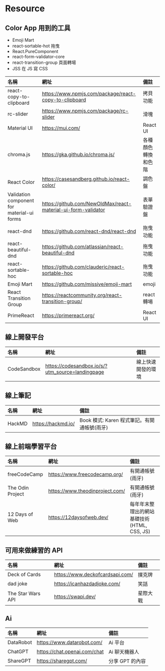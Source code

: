 # Resource

## Color App 用到的工具

- Emoji Mart
- react-sortable-hot 拖曳
- React.PureComponent
- react-form-validator-core
- react-transition-group 頁面轉場
- JSS 在 JS 寫 CSS

| 名稱                                       | 網址                                                          | 備註               |
| :----------------------------------------- | :------------------------------------------------------------ | :----------------- |
| react-copy-to-clipboard                    | https://www.npmjs.com/package/react-copy-to-clipboard         | 拷貝功能           |
| rc-slider                                  | https://www.npmjs.com/package/rc-slider                       | 滑塊               |
| Material UI                                | https://mui.com/                                              | React UI           |
| chroma.js                                  | https://gka.github.io/chroma.js/                              | 各種顏色轉換和色階 |
| React Color                                | https://casesandberg.github.io/react-color/                   | 調色盤             |
| Validation component for material-ui forms | https://github.com/NewOldMax/react-material-ui-form-validator | 表單驗證盤         |
| react-dnd                                  | https://github.com/react-dnd/react-dnd                        | 拖曳功能           |
| react-beautiful-dnd                        | https://github.com/atlassian/react-beautiful-dnd              | 拖曳功能           |
| react-sortable-hoc                         | https://github.com/clauderic/react-sortable-hoc               | 拖曳功能           |
| Emoji Mart                                 | https://github.com/missive/emoji-mart                         | emoji              |
| React Transition Group                     | https://reactcommunity.org/react-transition-group/            | react 轉場         |
| PrimeReact                                 | https://primereact.org/                                       | React UI           |

## 線上開發平台

| 名稱        | 網址                                             | 備註               |
| :---------- | :----------------------------------------------- | :----------------- |
| CodeSandbox | https://codesandbox.io/s/?utm_source=landingpage | 線上快速開發的環境 |

## 線上筆記

| 名稱   | 網址               | 備註                                        |
| :----- | :----------------- | :------------------------------------------ |
| HackMD | https://hackmd.io/ | Book 模式: Karen 程式筆記。有開通帳號(雨牙) |

## 線上前端學習平台

| 名稱             | 網址                            | 備註                                        |
| :--------------- | :------------------------------ | :------------------------------------------ |
| freeCodeCamp     | https://www.freecodecamp.org/   | 有開通帳號(雨牙)                            |
| The Odin Project | https://www.theodinproject.com/ | 有開通帳號(雨牙)                            |
| 12 Days of Web   | https://12daysofweb.dev/        | 每年年末整理出的網站基礎技術(HTML, CSS, JS) |

## 可用來做練習的 API

| 名稱              | 網址                            | 備註     |
| :---------------- | :------------------------------ | :------- |
| Deck of Cards     | https://www.deckofcardsapi.com/ | 撲克牌   |
| dad joke          | https://icanhazdadjoke.com/     | 笑話     |
| The Star Wars API | https://swapi.dev/              | 星際大戰 |

## Ai

| 名稱      | 網址                         | 備註            |
| :-------- | :--------------------------- | :-------------- |
| DataRobot | https://www.datarobot.com/   | Ai 平台         |
| ChatGPT   | https://chat.openai.com/chat | Ai 聊天機器人   |
| ShareGPT  | https://sharegpt.com/        | 分享 GPT 的內容 |
